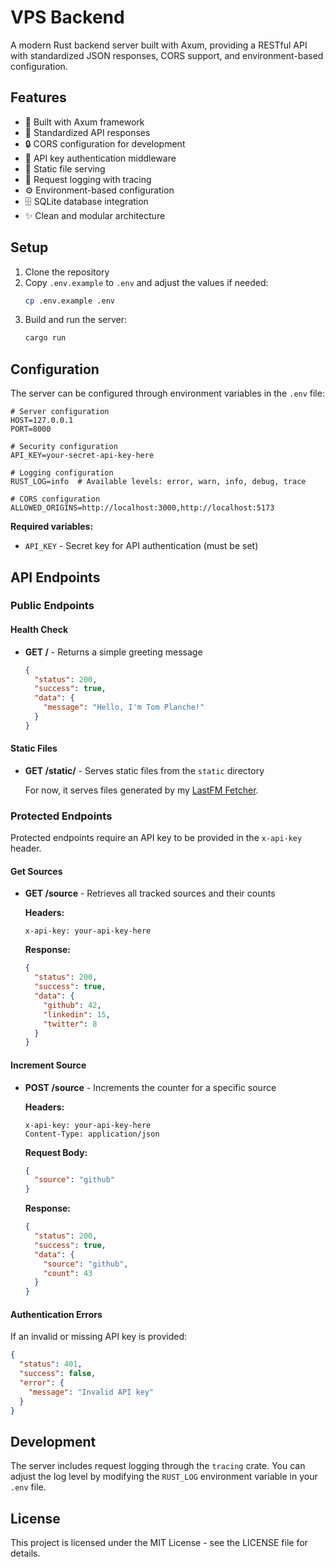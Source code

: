 # VPS Backend

A modern Rust backend server built with Axum, providing a RESTful API with standardized JSON responses, CORS support, and environment-based configuration.

## Features

- 🚀 Built with Axum framework
- 🔄 Standardized API responses
- 🔒 CORS configuration for development
- 🔑 API key authentication middleware
- 📁 Static file serving
- 📝 Request logging with tracing
- ⚙️ Environment-based configuration
- 🗄️ SQLite database integration
- ✨ Clean and modular architecture

## Setup

1. Clone the repository
2. Copy `.env.example` to `.env` and adjust the values if needed:
   ```bash
   cp .env.example .env
   ```
3. Build and run the server:
   ```bash
   cargo run
   ```

## Configuration

The server can be configured through environment variables in the `.env` file:

```env
# Server configuration
HOST=127.0.0.1
PORT=8000

# Security configuration
API_KEY=your-secret-api-key-here

# Logging configuration
RUST_LOG=info  # Available levels: error, warn, info, debug, trace

# CORS configuration
ALLOWED_ORIGINS=http://localhost:3000,http://localhost:5173
```

**Required variables:**
- `API_KEY` - Secret key for API authentication (must be set)

## API Endpoints

### Public Endpoints

#### Health Check
- **GET /** - Returns a simple greeting message
  ```json
  {
    "status": 200,
    "success": true,
    "data": {
      "message": "Hello, I'm Tom Planche!"
    }
  }
  ```

#### Static Files
- **GET /static/** - Serves static files from the `static` directory
  
  For now, it serves files generated by my [LastFM Fetcher](https://github.com/TomPlanche/vps-lastfm).

### Protected Endpoints

Protected endpoints require an API key to be provided in the `x-api-key` header.

#### Get Sources
- **GET /source** - Retrieves all tracked sources and their counts
  
  **Headers:**
  ```
  x-api-key: your-api-key-here
  ```
  
  **Response:**
  ```json
  {
    "status": 200,
    "success": true,
    "data": {
      "github": 42,
      "linkedin": 15,
      "twitter": 8
    }
  }
  ```

#### Increment Source
- **POST /source** - Increments the counter for a specific source
  
  **Headers:**
  ```
  x-api-key: your-api-key-here
  Content-Type: application/json
  ```
  
  **Request Body:**
  ```json
  {
    "source": "github"
  }
  ```
  
  **Response:**
  ```json
  {
    "status": 200,
    "success": true,
    "data": {
      "source": "github",
      "count": 43
    }
  }
  ```

#### Authentication Errors
If an invalid or missing API key is provided:
```json
{
  "status": 401,
  "success": false,
  "error": {
    "message": "Invalid API key"
  }
}
```

## Development

The server includes request logging through the `tracing` crate. You can adjust the log level by modifying the `RUST_LOG` environment variable in your `.env` file.

## License

This project is licensed under the MIT License - see the LICENSE file for details.